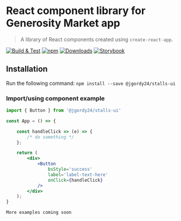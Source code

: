 # React component library for Generosity Market app

> A library of React components created using `create-react-app`.

[![Build & Test](https://github.com/JGordy/stalls-ui/actions/workflows/build-test.yml/badge.svg)](https://github.com/JGordy/stalls-ui/actions/workflows/build-test.yml)
[![npm](https://badge.fury.io/js/%40jgordy24%2Fstalls-ui.svg)](https://badge.fury.io/js/%40jgordy24%2Fstalls-ui)
[![Downloads](https://img.shields.io/npm/dw/@jgordy24/stalls-ui.svg)](https://img.shields.io/npm/dw/@jgordy24/stalls-ui)
[![Storybook](https://cdn.jsdelivr.net/gh/storybookjs/brand@master/badge/badge-storybook.svg)](http://jgordy.github.io/stalls-ui/?path=/story/welcome--to-storybook)

## Installation

Run the following command:
`npm install --save @jgordy24/stalls-ui`

### Import/using component example

```jsx
import { Button } from '@jgordy24/stalls-ui'

const App = () => {

    const handleClick => (e) => {
        /* do something */
    };

    return (
        <div>
            <Button
                bsStyle='success'
                label='label-text-here'
                onClick={handleClick}
            />
        </div>
    );
}
```

```bash
More examples coming soon
```
